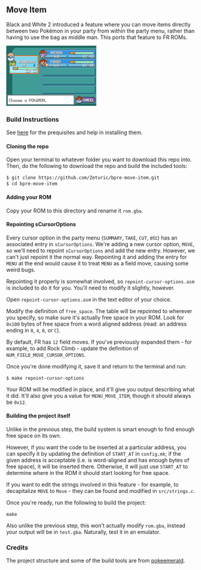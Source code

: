 ## Move Item

Black and White 2 introduced a feature where you can move items directly between two Pokémon in your party from within the party menu, rather than having to use the bag as middle man. This ports that feature to FR ROMs.

![](bpre-move-item.gif)

### Build Instructions

See [here](https://gist.github.com/Zeturic/db1611cc7b17c3140f9b9af32e1b596b) for the prequisites and help in installing them.

#### Cloning the repo

Open your terminal to whatever folder you want to download this repo into. Then, do the following to download the repo and build the included tools:

```shell
$ git clone https://github.com/Zeturic/bpre-move-item.git
$ cd bpre-move-item
```

#### Adding your ROM

Copy your ROM to this directory and rename it `rom.gba`.

#### Repointing sCursorOptions

Every cursor option in the party menu (`SUMMARY`, `TAKE`, `CUT`, etc) has an associated entry in `sCursorOptions`. We're adding a new cursor option, `MOVE`, so we'll need to repoint `sCursorOptions` and add the new entry. However, we can't just repoint it the normal way. Repointing it and adding the entry for `MENU` at the end would cause it to treat `MENU` as a field move, causing some weird bugs.

Repointing it properly is somewhat involved, so `repoint-cursor-options.asm` is included to do it for you. You'll need to modify it slightly, however.

Open `repoint-cursor-options.asm` in the text editor of your choice.

Modify the definition of `free_space`. The table will be repointed to wherever you specify, so make sure it's actually free space in your ROM. Look for `0x100` bytes of free space from a word aligned address (read: an address ending in `0`, `4`, `8`, or `C`).

By default, FR has `12` field moves. If you've previously expanded them - for example, to add Rock Climb - update the definition of `NUM_FIELD_MOVE_CURSOR_OPTIONS`.

Once you're done modifying it, save it and return to the terminal and run:

```shell
$ make repoint-cursor-options
```

Your ROM will be modified in place, and it'll give you output describing what it did. It'll also give you a value for `MENU_MOVE_ITEM`, though it should always be `0x12`.

#### Building the project itself

Unlike in the previous step, the build system is smart enough to find enough free space on its own.

However, if you want the code to be inserted at a particular address, you can specify it by updating the definition of `START_AT` in `config.mk`; if the given address is acceptable (i.e. is word-aligned and has enough bytes of free space), it will be inserted there. Otherwise, it will just use `START_AT` to determine where in the ROM it should start looking for free space.

If you want to edit the strings involved in this feature - for example, to decapitalize `MOVE` to `Move` - they can be found and modified in `src/strings.c`.

Once you're ready, run the following to build the project:

```shell
make
```

Also unlike the previous step, this won't actually modify `rom.gba`, instead your output will be in `test.gba`. Naturally, test it in an emulator.

### Credits

The project structure and some of the build tools are from [pokeemerald](https://github.com/pret/pokeemerald).
